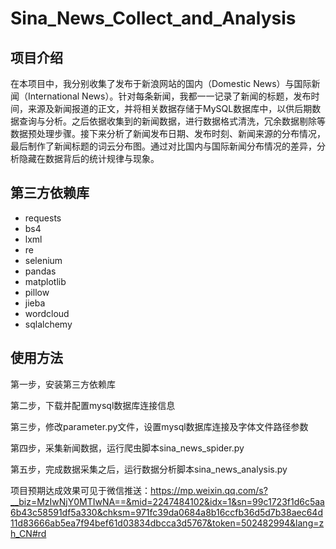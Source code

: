 # Sina_News_Collect_and_Analysis

## 项目介绍

在本项目中，我分别收集了发布于新浪网站的国内（Domestic News）与国际新闻（International News）。针对每条新闻，我都一一记录了新闻的标题，发布时间，来源及新闻报道的正文，并将相关数据存储于MySQL数据库中，以供后期数据查询与分析。之后依据收集到的新闻数据，进行数据格式清洗，冗余数据剔除等数据预处理步骤。接下来分析了新闻发布日期、发布时刻、新闻来源的分布情况，最后制作了新闻标题的词云分布图。通过对比国内与国际新闻分布情况的差异，分析隐藏在数据背后的统计规律与现象。

## 第三方依赖库

- requests
- bs4
- lxml
- re
- selenium
- pandas
- matplotlib
- pillow
- jieba
- wordcloud
- sqlalchemy

## 使用方法

第一步，安装第三方依赖库

第二步，下载并配置mysql数据库连接信息

第三步，修改parameter.py文件，设置mysql数据库连接及字体文件路径参数

第四步，采集新闻数据，运行爬虫脚本sina_news_spider.py

第五步，完成数据采集之后，运行数据分析脚本sina_news_analysis.py

项目预期达成效果可见于微信推送：https://mp.weixin.qq.com/s?__biz=MzIwNjY0MTIwNA==&mid=2247484102&idx=1&sn=99c1723f1d6c5aa6b43c58591df5a330&chksm=971fc39da0684a8b16ccfb36d5d7b38aec64d11d83666ab5ea7f94bef61d03834dbcca3d5767&token=502482994&lang=zh_CN#rd



